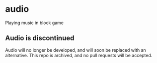 # audio
Playing music in block game
## Audio is discontinued
Audio will no longer be developed, and will soon be replaced with an alternative. This repo is archived, and no pull requests will be accepted.
